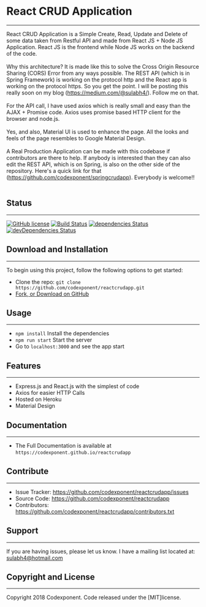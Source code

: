 # React CRUD Application
--------

React CRUD Application is a Simple Create, Read, Update and Delete of some data taken from Restful API and made from React JS + Node JS Application. React JS is the frontend while Node JS works on the backend of the code. <br /><br />
Why this architecture? It is made like this to solve the Cross Origin Resource Sharing (CORS) Error from any ways possible. The REST API (which is in Spring Framework) is working on the protocol http and the React app is working on the protocol https. So you get the point. I will be posting this really soon on my blog (https://medium.com/@sulabh4/). Follow me on that. <br /> <br />
For the API call, I have used axios which is really small and easy than the AJAX + Promise code. Axios uses promise based HTTP client for the browser and node.js.<br /><br />
Yes, and also, Material UI is used to enhance the page. All the looks and feels of the page resembles to Google Material Design.<br /> <br />
A Real Production Application can be made with this codebase if contributors are there to help. If anybody is interested than they can also edit the REST API, which is on Spring, is also on the other side of the repository. Here's a quick link for that (https://github.com/codexponent/springcrudapp). Everybody is welcome!!<br /> <br />


## Status
--------

[![GitHub license](https://img.shields.io/badge/license-MIT-blue.svg)](https://raw.githubusercontent.com/codexponent/reactcrudapp/master/LICENSE)
[![Build Status](https://api.travis-ci.com/codexponent/reactcrudapp.svg?token=7YLbZnNjDcsYyhUp2xvc&branch=master)](https://travis-ci.com/codexponent/reactcrudapp)
[![dependencies Status](https://david-dm.org/codexponent/reactcrudapp/status.svg)](https://david-dm.org/codexponent/reactcrudapp)
[![devDependencies Status](https://david-dm.org/codexponent/reactcrudapp/dev-status.svg)](https://david-dm.org/codexponent/reactcrudapp?type=dev)

## Download and Installation
-------

To begin using this project, follow the following options to get started:
* Clone the repo: `git clone https://github.com/codexponent/reactcrudapp.git`
* [Fork, or Download on GitHub](https://github.com/codexponent/reactcrudapp)

## Usage
-------

- `npm install` Install the dependencies
- `npm run start` Start the server
- Go to `localhost:3000` and see the app start

## Features
--------

- Express.js and React.js with the simplest of code
- Axios for easier HTTP Calls
- Hosted on Heroku
- Material Design


## Documentation
--------

- The Full Documentation is available at `https://codexponent.github.io/reactcrudapp`

## Contribute
----------

- Issue Tracker: https://github.com/codexponent/reactcrudapp/issues
- Source Code: https://github.com/codexponent/reactcrudapp
- Contributors: https://github.com/codexponent/reactcrudapp/contributors.txt

## Support
-------

If you are having issues, please let us know.
I have a mailing list located at: sulabh4@hotmail.com

## Copyright and License
-------

Copyright 2018 Codexponent. Code released under the [MIT]license.

